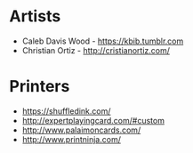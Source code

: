 # Artists

* Caleb Davis Wood - https://kbib.tumblr.com
* Christian Ortiz - http://cristianortiz.com/

# Printers

* https://shuffledink.com/
* http://expertplayingcard.com/#custom
* http://www.palaimoncards.com/
* http://www.printninja.com/